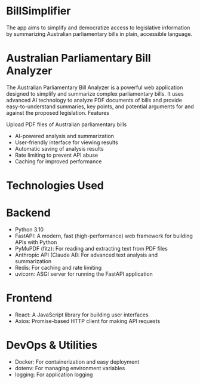 # BillSimplifier
The app aims to simplify and democratize access to legislative information by summarizing Australian parliamentary bills in plain, accessible language. 

# Australian Parliamentary Bill Analyzer
The Australian Parliamentary Bill Analyzer is a powerful web application designed to simplify and summarize complex parliamentary bills. It uses advanced AI technology to analyze PDF documents of bills and provide easy-to-understand summaries, key points, and potential arguments for and against the proposed legislation.
Features

Upload PDF files of Australian parliamentary bills
- AI-powered analysis and summarization
- User-friendly interface for viewing results
- Automatic saving of analysis results
- Rate limiting to prevent API abuse
- Caching for improved performance

# Technologies Used
# Backend

- Python 3.10
- FastAPI: A modern, fast (high-performance) web framework for building APIs with Python
- PyMuPDF (fitz): For reading and extracting text from PDF files
- Anthropic API (Claude AI): For advanced text analysis and summarization
- Redis: For caching and rate limiting
- uvicorn: ASGI server for running the FastAPI application

# Frontend

- React: A JavaScript library for building user interfaces
- Axios: Promise-based HTTP client for making API requests

# DevOps & Utilities

- Docker: For containerization and easy deployment
- dotenv: For managing environment variables
- logging: For application logging
